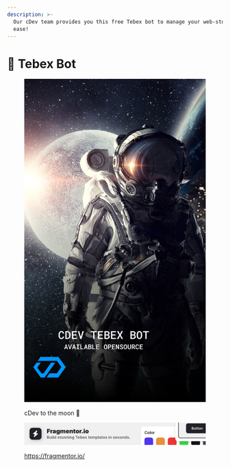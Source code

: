 ```yaml
---
description: >-
  Our cDev team provides you this free Tebex bot to manage your web-store with
  ease!
---
```


# 🛒 Tebex Bot

<figure><img src="../.gitbook/assets/cdevspacez.png" alt=""><figcaption><p>cDev to the moon 🚀</p></figcaption></figure>



<figure><img src="../.gitbook/assets/Advertisment.png" alt="https://fragmentor.io/"><figcaption><p><a href="https://fragmentor.io/">https://fragmentor.io/</a></p></figcaption></figure>
